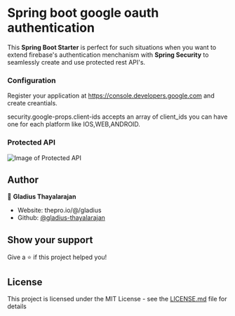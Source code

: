 # Spring boot google oauth authentication

This **Spring Boot Starter** is perfect for such situations when you want to extend firebase's authentication menchanism with **Spring Security** to seamlessly create and use protected rest API's.

### Configuration

Register your application at https://console.developers.google.com and create creantials.

security.google-props.client-ids accepts an array of client_ids you can have one for each platform like IOS,WEB,ANDROID.

### Protected API

![Image of Protected API ](https://raw.githubusercontent.com/gladius-thayalarajan/firebase-spring-boot-rest-api-authentication/master/screenshots/protected_api.png)

## Author

👤 **Gladius Thayalarajan**

- Website: thepro.io/@/gladius
- Github: [@gladius-thayalarajan](https://github.com/gladius-thayalarajan)

## Show your support

Give a ⭐️ if this project helped you!

## License

This project is licensed under the MIT License - see the [LICENSE.md](LICENSE.md) file for details
